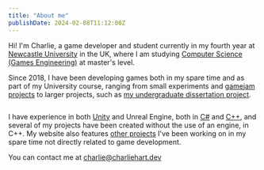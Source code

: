 ```yaml
---
title: "About me"
publishDate: 2024-02-08T11:12:00Z
---
```


Hi! I'm Charlie, a game developer and student currently in my fourth year at [Newcastle University](https://www.ncl.ac.uk/) in the UK, where I am studying [Computer Science (Games Engineering)](https://www.ncl.ac.uk/undergraduate/degrees/i610/) at master's level.

Since 2018, I have been developing games both in my spare time and as part of my University course, ranging from small experiments and [gamejam projects](https://charliehart.dev/tags/game-jam/) to larger projects, such as [my undergraduate dissertation project](https://charliehart.dev/3d/voxel-world-diss-en/). 

<img title="" src="https://i.imgur.com/ZED5342.png" alt="">

I have experience in both [Unity](https://charliehart.dev/tags/unity/) and Unreal Engine, both in [C#](https://charliehart.dev/tags/c-sharp/) and [C++](https://charliehart.dev/tags/cpp/), and several of my projects have been created without the use of an engine, in C++. My website also features [other projects](https://charliehart.dev/misc/) I've been working on in my spare time not directly related to game development.

You can contact me at charlie@charliehart.dev

